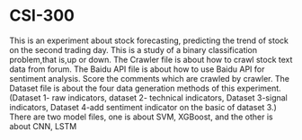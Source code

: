 # CSI-300
This is an experiment about stock forecasting, predicting the trend of stock on the second trading day. 
This is a study of a binary classification problem,that is,up or down.
The Crawler file is about how to crawl stock text data from forum.
The Baidu API file is  about how to use Baidu API for sentiment analysis. Score the comments which are crawled by crawler.
The Dataset file is about the four data generation methods of this experiment.(Dataset 1- raw indicators, dataset 2- technical indicators, Dataset 3-signal indicators, Dataset 4-add sentiment indicator on the basic of dataset 3.)
There are two model files, one is about SVM, XGBoost, and the other is about CNN, LSTM
